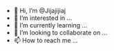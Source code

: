 - 👋 Hi, I’m @Jijajijiaj
- 👀 I’m interested in ...
- 🌱 I’m currently learning ...
- 💞️ I’m looking to collaborate on ...
- 📫 How to reach me ...

<!---
Jijajijiaj/Jijajijiaj is a ✨ special ✨ repository because its `README.md` (this file) appears on your GitHub profile.
You can click the Preview link to take a look at your changes.
--->
